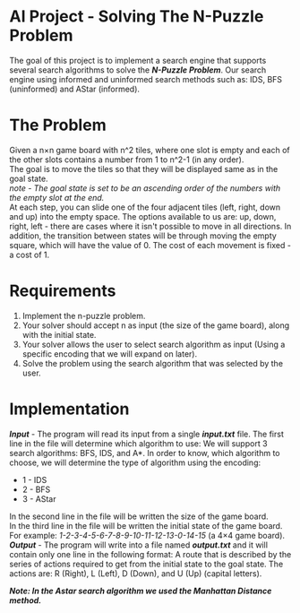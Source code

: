 # AI Project - Solving The N-Puzzle Problem 

The goal of this project is to implement a search engine that supports several search algorithms to solve the ***N-Puzzle Problem***.
Our search engine using informed and uninformed search methods such as: IDS, BFS (uninformed) and AStar (informed).

# The Problem
Given a n×n game board with n^2 tiles, where one slot is empty and each of the other slots contains a number
from 1 to n^2-1 (in any order). <br />
The goal is to move the tiles so that they will be displayed same as in the goal state.<br />
*note - The goal state is set to be an ascending order of the numbers with the empty slot at the end.* <br />
At each step, you can slide one of the four adjacent tiles (left, right, down and up) into the empty space. The options available to us are: up, down, right, left - there are cases where it isn't possible to move in all directions. In addition, the transition between states will be through moving the empty square, which will have the value of 0.
The cost of each movement is fixed - a cost of 1.

# Requirements
1. Implement the n-puzzle problem.
2. Your solver should accept n as input (the size of the game board), along with the initial state.
3. Your solver allows the user to select search algorithm as input (Using a specific encoding that we will expand on later).
4. Solve the problem using the search algorithm that was selected by the user.

# Implementation 
***Input*** - The program will read its input from a single ***input.txt*** file. The first line in the file will determine which
algorithm to use: We will support 3 search algorithms: BFS, IDS, and A*. In order to know, which algorithm to choose, we will determine the type of algorithm
using the encoding:
* 1 - IDS
* 2 - BFS
* 3 - AStar <br />

In the second line in the file will be written the size of the game board. <br />
In the third line in the file will be written the initial state of the game board. For example: *1-2-3-4-5-6-7-8-9-10-11-12-13-0-14-15* (a 4×4 game board). <br />
***Output*** - The program will write into a file named ***output.txt*** and it will contain only one line in the following format:
A route that is described by the series of actions required to get from the initial state to the goal state.
The actions are: R (Right), L (Left), D (Down), and U (Up) (capital letters).

***Note: In the Astar search algorithm we used the Manhattan Distance method.***

